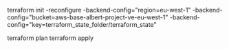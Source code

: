 
terraform init -reconfigure -backend-config="region=eu-west-1"  -backend-config="bucket=aws-base-albert-project-ve-eu-west-1" -backend-config="key=terraform_state_folder/terraform_state"

terraform plan
terraform apply 
  